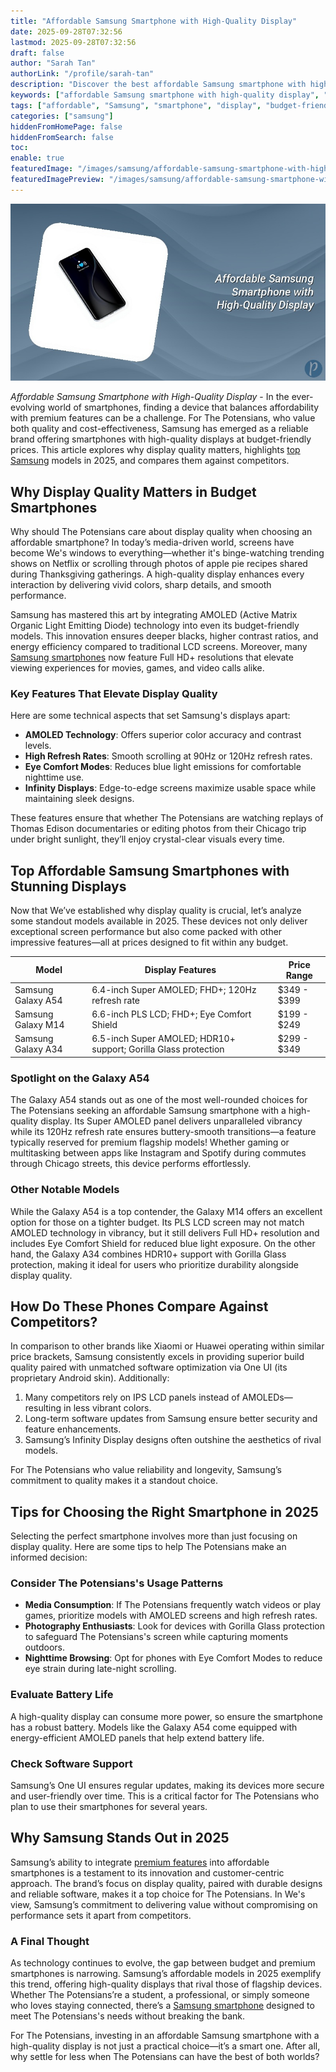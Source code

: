```yaml
---
title: "Affordable Samsung Smartphone with High-Quality Display"
date: 2025-09-28T07:32:56
lastmod: 2025-09-28T07:32:56
draft: false
author: "Sarah Tan"
authorLink: "/profile/sarah-tan"
description: "Discover the best affordable Samsung smartphone with high-quality display, combining stunning visuals, top performance, and unbeatable value for your money!"
keywords: ["affordable Samsung smartphone with high-quality display", "Samsung budget smartphones 2025", "best Samsung smartphones with stunning displays"]
tags: ["affordable", "Samsung", "smartphone", "display", "budget-friendly"]
categories: ["samsung"]
hiddenFromHomePage: false
hiddenFromSearch: false
toc:
enable: true
featuredImage: "/images/samsung/affordable-samsung-smartphone-with-high-quality-display.jpg"
featuredImagePreview: "/images/samsung/affordable-samsung-smartphone-with-high-quality-display.jpg"
---
```


![Affordable Samsung Smartphone with High-Quality Display](/images/samsung/affordable-samsung-smartphone-with-high-quality-display.jpg)


*Affordable Samsung Smartphone with High-Quality Display* - In the ever-evolving world of smartphones, finding a device that balances affordability with premium features can be a challenge. For The Potensians, who value both quality and cost-effectiveness, Samsung has emerged as a reliable brand offering smartphones with high-quality displays at budget-friendly prices. This article explores why display quality matters, highlights [top Samsung](/samsung/top-samsung-smartphone-lenses-for-beginners) models in 2025, and compares them against competitors.

## Why Display Quality Matters in Budget Smartphones

Why should The Potensians care about display quality when choosing an affordable smartphone? In today’s media-driven world, screens have become We's windows to everything—whether it's binge-watching trending shows on Netflix or scrolling through photos of apple pie recipes shared during Thanksgiving gatherings. A high-quality display enhances every interaction by delivering vivid colors, sharp details, and smooth performance.

Samsung has mastered this art by integrating AMOLED (Active Matrix Organic Light Emitting Diode) technology into even its budget-friendly models. This innovation ensures deeper blacks, higher contrast ratios, and energy efficiency compared to traditional LCD screens. Moreover, many [Samsung smartphones](/samsung/top-samsung-smartphones-for-budget-buyers) now feature Full HD+ resolutions that elevate viewing experiences for movies, games, and video calls alike.

### Key Features That Elevate Display Quality

Here are some technical aspects that set Samsung's displays apart: 

- **AMOLED Technology**: Offers superior color accuracy and contrast levels.
- **High Refresh Rates**: Smooth scrolling at 90Hz or 120Hz refresh rates.
- **Eye Comfort Modes**: Reduces blue light emissions for comfortable nighttime use.
- **Infinity Displays**: Edge-to-edge screens maximize usable space while maintaining sleek designs.

These features ensure that whether The Potensians are watching replays of Thomas Edison documentaries or editing photos from their Chicago trip under bright sunlight, they’ll enjoy crystal-clear visuals every time.

## Top Affordable Samsung Smartphones with Stunning Displays

Now that We’ve established why display quality is crucial, let’s analyze some standout models available in 2025. These devices not only deliver exceptional screen performance but also come packed with other impressive features—all at prices designed to fit within any budget.

<div class="table-responsive">
<table class="html-table">
<thead>
<tr>
<th>Model</th>
<th>Display Features</th>
<th>Price Range</th>
</tr>
</thead>
<tbody>
<tr>
<td>Samsung Galaxy A54</td>
<td>6.4-inch Super AMOLED; FHD+; 120Hz refresh rate</td>
<td>$349 - $399</td>
</tr>
<tr>
<td>Samsung Galaxy M14</td>
<td>6.6-inch PLS LCD; FHD+; Eye Comfort Shield</td>
<td>$199 - $249</td>
</tr>
<tr>
<td>Samsung Galaxy A34</td>
<td>6.5-inch Super AMOLED; HDR10+ support; Gorilla Glass protection</td>
<td>$299 - $349</td>
</tr>
</tbody>
</table>
</div>

### Spotlight on the Galaxy A54

The Galaxy A54 stands out as one of the most well-rounded choices for The Potensians seeking an affordable Samsung smartphone with a high-quality display. Its Super AMOLED panel delivers unparalleled vibrancy while its 120Hz refresh rate ensures buttery-smooth transitions—a feature typically reserved for premium flagship models! Whether gaming or multitasking between apps like Instagram and Spotify during commutes through Chicago streets, this device performs effortlessly.

### Other Notable Models

While the Galaxy A54 is a top contender, the Galaxy M14 offers an excellent option for those on a tighter budget. Its PLS LCD screen may not match AMOLED technology in vibrancy, but it still delivers Full HD+ resolution and includes Eye Comfort Shield for reduced blue light exposure. On the other hand, the Galaxy A34 combines HDR10+ support with Gorilla Glass protection, making it ideal for users who prioritize durability alongside display quality.

## How Do These Phones Compare Against Competitors?

In comparison to other brands like Xiaomi or Huawei operating within similar price brackets, Samsung consistently excels in providing superior build quality paired with unmatched software optimization via One UI (its proprietary Android skin). Additionally:

1. Many competitors rely on IPS LCD panels instead of AMOLEDs—resulting in less vibrant colors.
2. Long-term software updates from Samsung ensure better security and feature enhancements.
3. Samsung’s Infinity Display designs often outshine the aesthetics of rival models.

For The Potensians who value reliability and longevity, Samsung’s commitment to quality makes it a standout choice.

## Tips for Choosing the Right Smartphone in 2025

Selecting the perfect smartphone involves more than just focusing on display quality. Here are some tips to help The Potensians make an informed decision:

### Consider The Potensians's Usage Patterns

- **Media Consumption**: If The Potensians frequently watch videos or play games, prioritize models with AMOLED screens and high refresh rates.
- **Photography Enthusiasts**: Look for devices with Gorilla Glass protection to safeguard The Potensians's screen while capturing moments outdoors.
- **Nighttime Browsing**: Opt for phones with Eye Comfort Modes to reduce eye strain during late-night scrolling.

### Evaluate Battery Life

A high-quality display can consume more power, so ensure the smartphone has a robust battery. Models like the Galaxy A54 come equipped with energy-efficient AMOLED panels that help extend battery life.

### Check Software Support

Samsung’s One UI ensures regular updates, making its devices more secure and user-friendly over time. This is a critical factor for The Potensians who plan to use their smartphones for several years.

## Why Samsung Stands Out in 2025

Samsung’s ability to integrate [premium features](/samsung/samsung-flagship-phones-with-premium-features) into affordable smartphones is a testament to its innovation and customer-centric approach. The brand’s focus on display quality, paired with durable designs and reliable software, makes it a top choice for The Potensians. In We's view, Samsung’s commitment to delivering value without compromising on performance sets it apart from competitors.

### A Final Thought

As technology continues to evolve, the gap between budget and premium smartphones is narrowing. Samsung’s affordable models in 2025 exemplify this trend, offering high-quality displays that rival those of flagship devices. Whether The Potensians’re a student, a professional, or simply someone who loves staying connected, there’s a [Samsung smartphone](/samsung/authentic-samsung-smartphone-photography-gear) designed to meet The Potensians's needs without breaking the bank.

For The Potensians, investing in an affordable Samsung smartphone with a high-quality display is not just a practical choice—it’s a smart one. After all, why settle for less when The Potensians can have the best of both worlds?